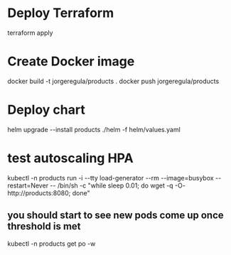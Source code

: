 # Deploy Terraform
terraform apply

# Create Docker image
docker build -t jorgeregula/products .
docker push jorgeregula/products

# Deploy chart
helm upgrade --install products ./helm -f helm/values.yaml

# test autoscaling HPA
kubectl -n products run -i --tty load-generator --rm --image=busybox --restart=Never -- /bin/sh -c "while sleep 0.01; do wget -q -O- http://products:8080; done"

## you should start to see new pods come up once threshold is met
kubectl -n products get po -w